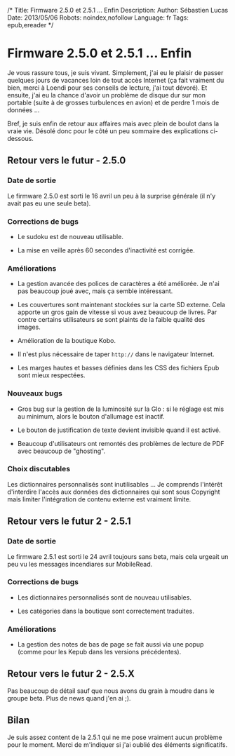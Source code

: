 /*
Title: Firmware 2.5.0 et 2.5.1 ... Enfin
Description: 
Author: Sébastien Lucas
Date: 2013/05/06
Robots: noindex,nofollow
Language: fr
Tags: epub,ereader
*/
# Firmware 2.5.0 et 2.5.1 ... Enfin

Je vous rassure tous, je suis vivant. Simplement, j'ai eu le plaisir de passer quelques jours de vacances loin de tout accès Internet (ça fait vraiment du bien, merci à Loendi pour ses conseils de lecture, j'ai tout dévoré). Et ensuite, j'ai eu la chance d'avoir un problème de disque dur sur mon portable (suite à de grosses turbulences en avion) et de perdre 1 mois de données ...

Bref, je suis enfin de retour aux affaires mais avec plein de boulot dans la vraie vie. Désolé donc pour le côté un peu sommaire des explications ci-dessous.

## Retour vers le futur - 2.5.0

### Date de sortie
Le firmware 2.5.0 est sorti le 16 avril un peu à la surprise générale (il n'y avait pas eu une seule beta).
### Corrections de bugs

*	Le sudoku est de nouveau utilisable.

*	La mise en veille après 60 secondes d'inactivité est corrigée.
### Améliorations

*	La gestion avancée des polices de caractères a été améliorée. Je n'ai pas beaucoup joué avec, mais ça semble intéressant.

*	Les couvertures sont maintenant stockées sur la carte SD externe. Cela apporte un gros gain de vitesse si vous avez beaucoup de livres. Par contre certains utilisateurs se sont plaints de la faible qualité des images.

*	Amélioration de la boutique Kobo.

*	Il n'est plus nécessaire de taper `http://` dans le navigateur Internet.

*	Les marges hautes et basses définies dans les CSS des fichiers Epub sont mieux respectées.
### Nouveaux bugs

*	Gros bug sur la gestion de la luminosité sur la Glo : si le réglage est mis au minimum, alors le bouton d'allumage est inactif.

*	Le bouton de justification de texte devient invisible quand il est activé.

*	Beaucoup d'utilisateurs ont remontés des problèmes de lecture de PDF avec beaucoup de "ghosting".
### Choix discutables

Les dictionnaires personnalisés sont inutilisables ... Je comprends l'intérêt d'interdire l'accès aux données des dictionnaires qui sont sous Copyright mais limiter l'intégration de contenu externe est vraiment limite.
##  Retour vers le futur 2 - 2.5.1 

### Date de sortie
Le firmware 2.5.1 est sorti le 24 avril toujours sans beta, mais cela urgeait un peu vu les messages incendiares sur MobileRead.
### Corrections de bugs

*	Les dictionnaires personnalisés sont de nouveau utilisables.

*	Les catégories dans la boutique sont correctement traduites.
### Améliorations

*	La gestion des notes de bas de page se fait aussi via une popup (comme pour les Kepub dans les versions précédentes).
##  Retour vers le futur 2 - 2.5.X 

Pas beaucoup de détail sauf que nous avons du grain à moudre dans le groupe beta. Plus de news quand j'en ai ;).
## Bilan

Je suis assez content de la 2.5.1 qui ne me pose vraiment aucun problème pour le moment. Merci de m'indiquer si j'ai oublié des éléments significatifs.
